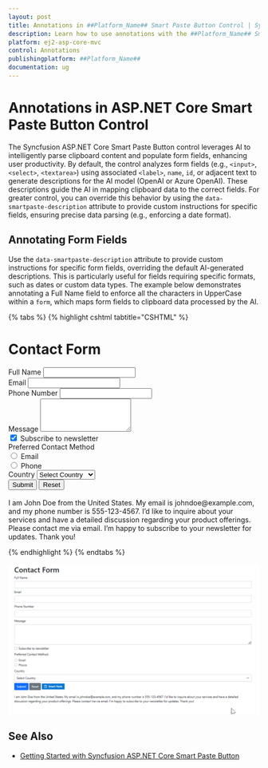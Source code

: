 ```yaml
---
layout: post
title: Annotations in ##Platform_Name## Smart Paste Button Control | Syncfusion
description: Learn how to use annotations with the ##Platform_Name## Smart Paste Button control of Syncfusion Essential JS 2 and more details.
platform: ej2-asp-core-mvc
control: Annotations
publishingplatform: ##Platform_Name##
documentation: ug
---
```


# Annotations in ASP.NET Core Smart Paste Button Control

The Syncfusion ASP.NET Core Smart Paste Button control leverages AI to intelligently parse clipboard content and populate form fields, enhancing user productivity. By default, the control analyzes form fields (e.g., `<input>`, `<select>`, `<textarea>`) using associated `<label>`, `name`, `id`, or adjacent text to generate descriptions for the AI model (OpenAI or Azure OpenAI). These descriptions guide the AI in mapping clipboard data to the correct fields. For greater control, you can override this behavior by using the `data-smartpaste-description` attribute to provide custom instructions for specific fields, ensuring precise data parsing (e.g., enforcing a date format).

## Annotating Form Fields

Use the `data-smartpaste-description` attribute to provide custom instructions for specific form fields, overriding the default AI-generated descriptions. This is particularly useful for fields requiring specific formats, such as dates or custom data types. The example below demonstrates annotating a Full Name field to enforce all the characters in UpperCase within a `form`, which maps form fields to clipboard data processed by the AI.

{% tabs %}
{% highlight cshtml tabtitle="CSHTML" %}

<h1>Contact Form</h1>
<form action="/submit" method="post">
    <div class="mb-2">
        <label for="name" class="form-label">Full Name</label>
        <input type="text" class="form-control" id="name" name="name" required data-smartpaste-description="All characters must be uppercase.">
    </div>
    <div class="mb-2">
        <label for="email" class="form-label">Email</label>
        <input type="email" class="form-control" id="email" name="email" required>
    </div>
    <div class="mb-2">
        <label for="phone" class="form-label">Phone Number</label>
        <input type="tel" class="form-control" id="phone" name="phone">
    </div>
    <div class="mb-2">
        <label for="message" class="form-label">Message</label>
        <textarea class="form-control" id="message" name="message" rows="4"></textarea>
    </div>
    <div class="mb-2 form-check">
        <input type="checkbox" class="form-check-input" id="newsletter" name="newsletter" checked>
        <label class="form-check-label" for="newsletter">Subscribe to newsletter</label>
    </div>
    <div class="mb-2">
        <label class="form-label">Preferred Contact Method</label>
        <div class="form-check">
            <input type="radio" class="form-check-input" id="email-contact" name="contact" value="email">
            <label class="form-check-label" for="email-contact">Email</label>
        </div>
        <div class="form-check">
            <input type="radio" class="form-check-input" id="phone-contact" name="contact" value="phone">
            <label class="form-check-label" for="phone-contact">Phone</label>
        </div>
    </div>
    <div class="mb-2">
        <label for="country" class="form-label">Country</label>
        <select class="form-select" id="country" name="country">
            <option value="">Select Country</option>
            <option value="United States">United States</option>
            <option value="Canada">Canada</option>
            <option value="United Kingdom">United Kingdom</option>
        </select>
    </div>
    <button type="submit" class="btn btn-primary">Submit</button>
    <button type="reset" class="btn btn-secondary">Reset</button>
    <ejs-smartpaste id="smartPasteBtn" content="Smart Paste" cssClass="e-primary" iconCss="e-icons e-paste"></ejs-smartpaste>
</form>

<br />
<div>
    I am John Doe from the United States. My email is johndoe@example.com, and my phone number is 555-123-4567. I’d like to inquire about your services and have a detailed discussion regarding your product offerings. Please contact me via email. I’m happy to subscribe to your newsletter for updates. Thank you!
</div>

{% endhighlight %}
{% endtabs %}

![Syncfusion ASP.NET Core Smart Paste Button with Annotation](../images/SmartPaste_Annotation.gif)

## See Also

- [Getting Started with Syncfusion ASP.NET Core Smart Paste Button](https://ej2.syncfusion.com/aspnetcore/documentation/smart-paste/getting-started)